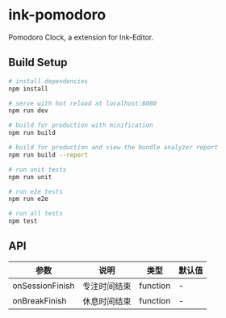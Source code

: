 # ink-pomodoro

Pomodoro Clock, a extension for Ink-Editor.

## Build Setup

``` bash
# install dependencies
npm install

# serve with hot reload at localhost:8080
npm run dev

# build for production with minification
npm run build

# build for production and view the bundle analyzer report
npm run build --report

# run unit tests
npm run unit

# run e2e tests
npm run e2e

# run all tests
npm test
```

## API

|  参数  |  说明  |  类型  |  默认值  |
|-------|-------|-------|-------|
|onSessionFinish|专注时间结束|function| - |
|onBreakFinish|休息时间结束|function| - |
